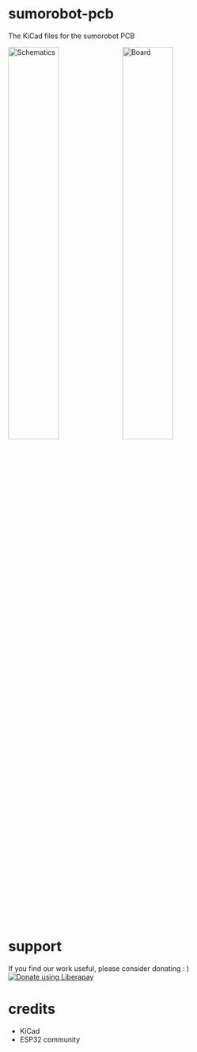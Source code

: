# sumorobot-pcb

The KiCad files for the sumorobot PCB

<img alt="Schematics" src="https://www.robokoding.com/assets/img/sumorobot_schematics.png" width="45%">
<img alt="Board" src="https://www.robokoding.com/assets/img/sumorobot_pcb.png" width="45%">

support
=======
If you find our work useful, please consider donating : )  
[![Donate using Liberapay](https://liberapay.com/assets/widgets/donate.svg)](https://liberapay.com/robokoding/donate)  

credits
=======
* KiCad
* ESP32 community
